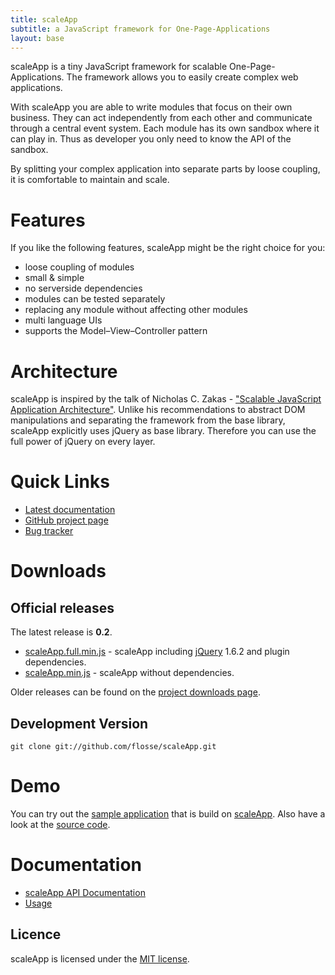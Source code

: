```yaml
---
title: scaleApp
subtitle: a JavaScript framework for One-Page-Applications
layout: base
---
```


scaleApp is a tiny JavaScript framework for scalable One-Page-Applications.
The framework allows you to easily create complex web applications.

With scaleApp you are able to write modules that focus on their own business.
They can act independently from each other and communicate through a central event system.
Each module has its own sandbox where it can play in. Thus as developer you only need to know the API of the sandbox.

By splitting your complex application into separate parts by loose coupling,
it is comfortable to maintain and scale.

# Features

If you like the following features, scaleApp might be the right choice for you:

+ loose coupling of modules
+ small & simple
+ no serverside dependencies
+ modules can be tested separately
+ replacing any module without affecting other modules
+ multi language UIs
+ supports the Model–View–Controller pattern

# Architecture

scaleApp is inspired by the talk of Nicholas C. Zakas - ["Scalable JavaScript Application Architecture"](http://developer.yahoo.com/yui/theater/video.php?v=zakas-architecture).
Unlike his recommendations to abstract DOM manipulations and separating the framework from the base library,
scaleApp explicitly uses jQuery as base library. Therefore you can use the full power of jQuery on every layer.

# Quick Links

* [Latest documentation](doc/0.2)
* [GitHub project page](https://github.com/flosse/scaleApp)
* [Bug tracker](https://github.com/flosse/scaleApp/issues)

# Downloads

## Official releases

The latest release is **0.2**.

* [scaleApp.full.min.js](https://github.com/flosse/scaleApp/raw/v0.2/build/scaleApp.full.min.js) - scaleApp including [jQuery](http://jquery.com) 1.6.2 and plugin dependencies.
* [scaleApp.min.js](https://github.com/flosse/scaleApp/raw/v0.2/build/scaleApp.min.js) - scaleApp without dependencies.

Older releases can be found on the [project downloads page](https://github.com/flosse/scaleApp/downloads).

## Development Version

    git clone git://github.com/flosse/scaleApp.git

# Demo

You can try out the [sample application](http://www.scaleapp.org/demo/fast/) that is build on
[scaleApp](http://www.scaleapp.org). Also have a look at the [source code](http://github.com/flosse/FAST).

# Documentation

* [scaleApp API Documentation](doc/0.2)
* [Usage](tutorial/)

## Licence

scaleApp is licensed under the [MIT license](https://github.com/flosse/scaleApp/raw/master/LICENSE.txt).

